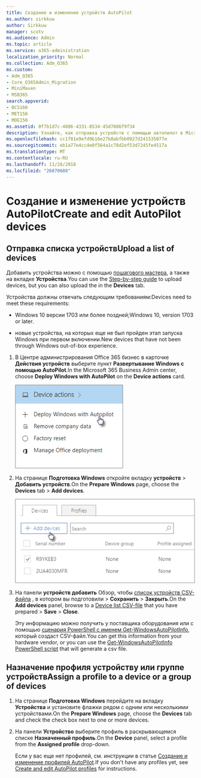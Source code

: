 ```yaml
---
title: Создание и изменение устройств AutoPilot
ms.author: sirkkuw
author: Sirkkuw
manager: scotv
ms.audience: Admin
ms.topic: article
ms.service: o365-administration
localization_priority: Normal
ms.collection: Adm_O365
ms.custom:
- Adm_O365
- Core_O365Admin_Migration
- MiniMaven
- MSB365
search.appverid:
- BCS160
- MET150
- MOE150
ms.assetid: 0f7b1d7c-4086-4331-8534-45d7886f9f34
description: Узнайте, как отправка устройств с помощью автопилот в Microsoft 365 Business. Можно назначить профиль устройство или группу устройств.
ms.openlocfilehash: cc1f81e9efd9b16e27b8abfbb0927d241535077e
ms.sourcegitcommit: eb1a77e4cc4e8f564a1c78d2ef53d7245fe4517a
ms.translationtype: MT
ms.contentlocale: ru-RU
ms.lasthandoff: 11/28/2018
ms.locfileid: "26870688"
---
```

# <a name="create-and-edit-autopilot-devices"></a><span data-ttu-id="a7e39-104">Создание и изменение устройств AutoPilot</span><span class="sxs-lookup"><span data-stu-id="a7e39-104">Create and edit AutoPilot devices</span></span>

## <a name="upload-a-list-of-devices"></a><span data-ttu-id="a7e39-105">Отправка списка устройств</span><span class="sxs-lookup"><span data-stu-id="a7e39-105">Upload a list of devices</span></span>

<span data-ttu-id="a7e39-106">Добавить устройства можно с помощью [пошагового мастера](add-autopilot-devices-and-profile.md), а также на вкладке **Устройства**.</span><span class="sxs-lookup"><span data-stu-id="a7e39-106">You can use the [Step-by-step guide](add-autopilot-devices-and-profile.md) to upload devices, but you can also upload the in the **Devices** tab.</span></span> 
  
<span data-ttu-id="a7e39-107">Устройства должны отвечать следующим требованиям:</span><span class="sxs-lookup"><span data-stu-id="a7e39-107">Devices need to meet these requirements:</span></span>
  
- <span data-ttu-id="a7e39-108">Windows 10 версии 1703 или более поздней;</span><span class="sxs-lookup"><span data-stu-id="a7e39-108">Windows 10, version 1703 or later.</span></span>
    
- <span data-ttu-id="a7e39-109">новые устройства, на которых еще не был пройден этап запуска Windows при первом включении.</span><span class="sxs-lookup"><span data-stu-id="a7e39-109">New devices that have not been through Windows out-of-box experience.</span></span>
    
1. <span data-ttu-id="a7e39-110">В Центре администрирования Office 365 бизнес в карточке **Действия устройств** выберите пункт **Развертывание Windows с помощью AutoPilot**.</span><span class="sxs-lookup"><span data-stu-id="a7e39-110">In the Microsoft 365 Business Admin center, choose **Deploy Windows with AutoPilot** on the **Device actions** card.</span></span> 
    
    ![On the Device actions card, choose Deploy Windows with Autopilot.](media/160d5c2a-11a8-48f9-a8aa-70f084b85448.png)
  
2. <span data-ttu-id="a7e39-112">На странице **Подготовка Windows** откройте вкладку **устройств** \> **Добавить устройств**.</span><span class="sxs-lookup"><span data-stu-id="a7e39-112">On the **Prepare Windows** page, choose the **Devices** tab \> **Add devices**.</span></span>
    
    ![In the Devices tab, choose Add devices.](media/6ba81e22-c873-40ad-8a72-ce64d15ea6ba.png)
  
3. <span data-ttu-id="a7e39-114">На панели **устройств добавить** Обзор, чтобы [список устройств CSV-файла](https://support.office.com/article/932e3676-2491-49f0-9177-d893d2f5276e) , в котором вы подготовили \> **Сохранить** \> **Закрыть**.</span><span class="sxs-lookup"><span data-stu-id="a7e39-114">On the **Add devices** panel, browse to a [Device list CSV-file](https://support.office.com/article/932e3676-2491-49f0-9177-d893d2f5276e) that you have prepared \> **Save** \> **Close**.</span></span>
    
    <span data-ttu-id="a7e39-115">Эту информацию можно получить у поставщика оборудования или с помощью [сценария PowerShell с именем Get-WindowsAutoPilotInfo](https://www.powershellgallery.com/packages/Get-WindowsAutoPilotInfo), который создаст CSV-файл.</span><span class="sxs-lookup"><span data-stu-id="a7e39-115">You can get this information from your hardware vendor, or you can use the [Get-WindowsAutoPilotInfo PowerShell script](https://www.powershellgallery.com/packages/Get-WindowsAutoPilotInfo) that will generate a csv file.</span></span> 
    
## <a name="assign-a-profile-to-a-device-or-a-group-of-devices"></a><span data-ttu-id="a7e39-116">Назначение профиля устройству или группе устройств</span><span class="sxs-lookup"><span data-stu-id="a7e39-116">Assign a profile to a device or a group of devices</span></span>

1. <span data-ttu-id="a7e39-117">На странице **Подготовка Windows** перейдите на вкладку **Устройства** и установите флажки рядом с одним или несколькими устройствами.</span><span class="sxs-lookup"><span data-stu-id="a7e39-117">On the **Prepare Windows** page, choose the **Devices** tab and check the check box next to one or more devices.</span></span> 
    
2. <span data-ttu-id="a7e39-118">На панели **Устройство** выберите профиль в раскрывающемся списке **Назначенный профиль**.</span><span class="sxs-lookup"><span data-stu-id="a7e39-118">On the **Device** panel, select a profile from the **Assigned profile** drop-down.</span></span> 
    
    <span data-ttu-id="a7e39-119">Если у вас еще нет профилей, см. инструкции в статье [Создание и изменение профилей AutoPilot](create-and-edit-autopilot-profiles.md).</span><span class="sxs-lookup"><span data-stu-id="a7e39-119">If you don't have any profiles yet, see [Create and edit AutoPilot profiles](create-and-edit-autopilot-profiles.md) for instructions.</span></span> 
    
